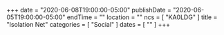 +++
date = "2020-06-08T19:00:00-05:00"
publishDate = "2020-06-05T19:00:00-05:00"
endTime = ""
location = ""
ncs = [ "KA0LDG" ]
title = "Isolation Net"
categories = [ "Social" ]
dates = [ "" ]
+++
